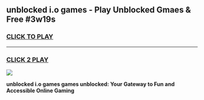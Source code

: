 
## unblocked i.o games - Play Unblocked Gmaes & Free #3w19s
<h3>
<a href="https://news.freeplayer.one?title=unblocked_i.o_games&ref=03M">CLICK TO PLAY</a></h3>
<hr>

<h3>
<a href="https://news.freeplayer.one?title=unblocked_i.o_games&ref=03M">CLICK 2 PLAY</a>
  
</h3>

<a href="https://news.freeplayer.one?title=unblocked_i.o_games&ref=03M"><img src="https://clearcache.store/games.png"></a>


**unblocked i.o games games unblocked: Your Gateway to Fun and Accessible Online Gaming**
